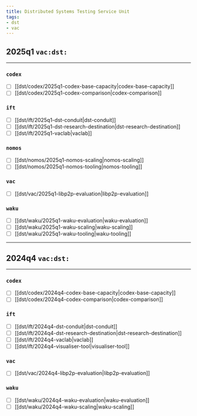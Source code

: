 ```yaml
---
title: Distributed Systems Testing Service Unit
tags:
- dst
- vac
---
```


## 2025q1 `vac:dst:`
---
### `codex`
* [ ] [[dst/codex/2025q1-codex-base-capacity|codex-base-capacity]]
* [ ] [[dst/codex/2025q1-codex-comparison|codex-comparison]]

### `ift`
* [ ] [[dst/ift/2025q1-dst-conduit|dst-conduit]]
* [ ] [[dst/ift/2025q1-dst-research-destination|dst-research-destination]]
* [ ] [[dst/ift/2025q1-vaclab|vaclab]]
<!--
* [ ] [[dst/ift/2025qx-scaling-think-tank|scaling-think-tank]]
* [ ] [[dst/ift/2025qx-theoretical-analysis|theoretical-analysis]]
-->

### `nomos`
* [ ] [[dst/nomos/2025q1-nomos-scaling|nomos-scaling]]
* [ ] [[dst/nomos/2025q1-nomos-tooling|nomos-tooling]]

<!--
### `status`
* [ ] [[dst/vac/2025qx-status-evaluation|status-evaluation]]
-->

### `vac`
* [ ] [[dst/vac/2025q1-libp2p-evaluation|libp2p-evaluation]]

### `waku`
* [ ] [[dst/waku/2025q1-waku-evaluation|waku-evaluation]]
* [ ] [[dst/waku/2025q1-waku-scaling|waku-scaling]]
* [ ] [[dst/waku/2025q1-waku-tooling|waku-tooling]]

---
## 2024q4 `vac:dst:`
---
### `codex`
* [ ] [[dst/codex/2024q4-codex-base-capacity|codex-base-capacity]]
* [ ] [[dst/codex/2024q4-codex-comparison|codex-comparison]]

### `ift`
* [ ] [[dst/ift/2024q4-dst-conduit|dst-conduit]]
* [ ] [[dst/ift/2024q4-dst-research-destination|dst-research-destination]]
* [ ] [[dst/ift/2024q4-vaclab|vaclab]]
* [ ] [[dst/ift/2024q4-visualiser-tool|visualiser-tool]]

### `vac`
* [ ] [[dst/vac/2024q4-libp2p-evaluation|libp2p-evaluation]]

### `waku`
* [ ] [[dst/waku/2024q4-waku-evaluation|waku-evaluation]]
* [ ] [[dst/waku/2024q4-waku-scaling|waku-scaling]]